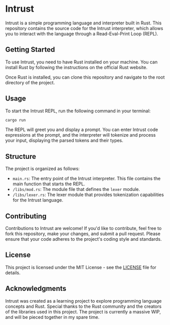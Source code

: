 # Intrust

Intrust is a simple programming language and interpreter built in Rust. This repository contains the source code for the Intrust interpreter, which allows you to interact with the language through a Read-Eval-Print Loop (REPL).

## Getting Started

To use Intrust, you need to have Rust installed on your machine. You can install Rust by following the instructions on the official Rust website.

Once Rust is installed, you can clone this repository and navigate to the root directory of the project.

## Usage

To start the Intrust REPL, run the following command in your terminal:

```sh
cargo run
```

The REPL will greet you and display a prompt. You can enter Intrust code expressions at the prompt, and the interpreter will tokenize and process your input, displaying the parsed tokens and their types.

## Structure

The project is organized as follows:

- `main.rs`: The entry point of the Intrust interpreter. This file contains the main function that starts the REPL.
- `/libs/mod.rs`: The module file that defines the `lexer` module.
- `/libs/lexer.rs`: The lexer module that provides tokenization capabilities for the Intrust language.

## Contributing

Contributions to Intrust are welcome! If you'd like to contribute, feel free to fork this repository, make your changes, and submit a pull request. Please ensure that your code adheres to the project's coding style and standards.

## License

This project is licensed under the MIT License - see the [LICENSE](LICENSE) file for details.

## Acknowledgments

Intrust was created as a learning project to explore programming language concepts and Rust. Special thanks to the Rust community and the creators of the libraries used in this project. The project is currently a massive WIP, and will be pieced together in my spare time.
